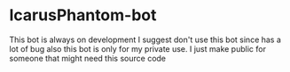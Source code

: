 # IcarusPhantom-bot
This bot is always on development
I suggest don't use this bot since has a lot of bug also this bot is only for my private use. I just make public for someone that might need this source code